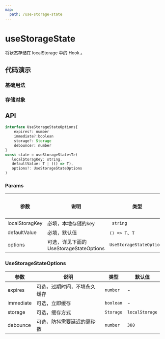 ```yaml
---
map:
  path: /use-storage-state
---
```


# useStorageState
将状态存储在 localStorage 中的 Hook 。

## 代码演示

### 基础用法

<demo src="./demo/demo.vue"
  lang="vue"
  title="基础用法"
  desc="刷新页面后，可以看到输入框中的内容被从 localStorage 中恢复了。">
</demo>

### 存储对象

<demo src="./demo/demo1.vue"
  lang="vue"
  title="存储复杂类型数据"
  desc="useStorageState 会自动处理序列化和反序列化的操作">
</demo>


## API

```javascript
interface UseStorageStateOptions{
    expires?: number
    immediate?:boolean
    storage?: Storage
    debounce?: number
}
const state = useStorageState<T>(
   localStoragKey: string,
   defaultValue: T | (() => T), 
   options?: UseStorageStateOptions
)
```

### Params

| 参数    | 说明                               | 类型      | 默认值 |
| ------- | ---------------------------------- | --------- | ------ |
| localStoragKey   | 必填，本地存储的key                       | ` string`     | -      |
| defaultValue   | 必填，默认值                       | `() => T`、`T`     | -      |
| options | 可选，详见下面的 UseStorageStateOptions | `UseStorageStateOptions` |  -  |


### UseStorageStateOptions

| 参数     | 说明                       | 类型      | 默认值  |
| -------- | -------------------------- | --------- | ------- |
| expires  | 可选，过期时间，不填永久缓存 | `number` | - |
| immediate  | 可选，立即缓存 | `boolean` | - |
| storage  | 可选，缓存方式 | `Storage` | `localStorage` |
| debounce  | 可选，防抖需要延迟的毫秒数 | `number` | `300` |